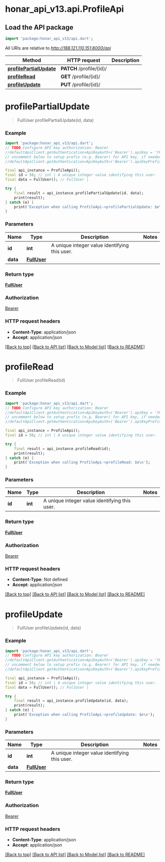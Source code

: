 # honar_api_v13.api.ProfileApi

## Load the API package
```dart
import 'package:honar_api_v13/api.dart';
```

All URIs are relative to *http://188.121.110.151:8000/api*

Method | HTTP request | Description
------------- | ------------- | -------------
[**profilePartialUpdate**](ProfileApi.md#profilepartialupdate) | **PATCH** /profile/{id}/ | 
[**profileRead**](ProfileApi.md#profileread) | **GET** /profile/{id}/ | 
[**profileUpdate**](ProfileApi.md#profileupdate) | **PUT** /profile/{id}/ | 


# **profilePartialUpdate**
> FullUser profilePartialUpdate(id, data)



### Example
```dart
import 'package:honar_api_v13/api.dart';
// TODO Configure API key authorization: Bearer
//defaultApiClient.getAuthentication<ApiKeyAuth>('Bearer').apiKey = 'YOUR_API_KEY';
// uncomment below to setup prefix (e.g. Bearer) for API key, if needed
//defaultApiClient.getAuthentication<ApiKeyAuth>('Bearer').apiKeyPrefix = 'Bearer';

final api_instance = ProfileApi();
final id = 56; // int | A unique integer value identifying this user.
final data = FullUser(); // FullUser | 

try {
    final result = api_instance.profilePartialUpdate(id, data);
    print(result);
} catch (e) {
    print('Exception when calling ProfileApi->profilePartialUpdate: $e\n');
}
```

### Parameters

Name | Type | Description  | Notes
------------- | ------------- | ------------- | -------------
 **id** | **int**| A unique integer value identifying this user. | 
 **data** | [**FullUser**](FullUser.md)|  | 

### Return type

[**FullUser**](FullUser.md)

### Authorization

[Bearer](../README.md#Bearer)

### HTTP request headers

 - **Content-Type**: application/json
 - **Accept**: application/json

[[Back to top]](#) [[Back to API list]](../README.md#documentation-for-api-endpoints) [[Back to Model list]](../README.md#documentation-for-models) [[Back to README]](../README.md)

# **profileRead**
> FullUser profileRead(id)



### Example
```dart
import 'package:honar_api_v13/api.dart';
// TODO Configure API key authorization: Bearer
//defaultApiClient.getAuthentication<ApiKeyAuth>('Bearer').apiKey = 'YOUR_API_KEY';
// uncomment below to setup prefix (e.g. Bearer) for API key, if needed
//defaultApiClient.getAuthentication<ApiKeyAuth>('Bearer').apiKeyPrefix = 'Bearer';

final api_instance = ProfileApi();
final id = 56; // int | A unique integer value identifying this user.

try {
    final result = api_instance.profileRead(id);
    print(result);
} catch (e) {
    print('Exception when calling ProfileApi->profileRead: $e\n');
}
```

### Parameters

Name | Type | Description  | Notes
------------- | ------------- | ------------- | -------------
 **id** | **int**| A unique integer value identifying this user. | 

### Return type

[**FullUser**](FullUser.md)

### Authorization

[Bearer](../README.md#Bearer)

### HTTP request headers

 - **Content-Type**: Not defined
 - **Accept**: application/json

[[Back to top]](#) [[Back to API list]](../README.md#documentation-for-api-endpoints) [[Back to Model list]](../README.md#documentation-for-models) [[Back to README]](../README.md)

# **profileUpdate**
> FullUser profileUpdate(id, data)



### Example
```dart
import 'package:honar_api_v13/api.dart';
// TODO Configure API key authorization: Bearer
//defaultApiClient.getAuthentication<ApiKeyAuth>('Bearer').apiKey = 'YOUR_API_KEY';
// uncomment below to setup prefix (e.g. Bearer) for API key, if needed
//defaultApiClient.getAuthentication<ApiKeyAuth>('Bearer').apiKeyPrefix = 'Bearer';

final api_instance = ProfileApi();
final id = 56; // int | A unique integer value identifying this user.
final data = FullUser(); // FullUser | 

try {
    final result = api_instance.profileUpdate(id, data);
    print(result);
} catch (e) {
    print('Exception when calling ProfileApi->profileUpdate: $e\n');
}
```

### Parameters

Name | Type | Description  | Notes
------------- | ------------- | ------------- | -------------
 **id** | **int**| A unique integer value identifying this user. | 
 **data** | [**FullUser**](FullUser.md)|  | 

### Return type

[**FullUser**](FullUser.md)

### Authorization

[Bearer](../README.md#Bearer)

### HTTP request headers

 - **Content-Type**: application/json
 - **Accept**: application/json

[[Back to top]](#) [[Back to API list]](../README.md#documentation-for-api-endpoints) [[Back to Model list]](../README.md#documentation-for-models) [[Back to README]](../README.md)

